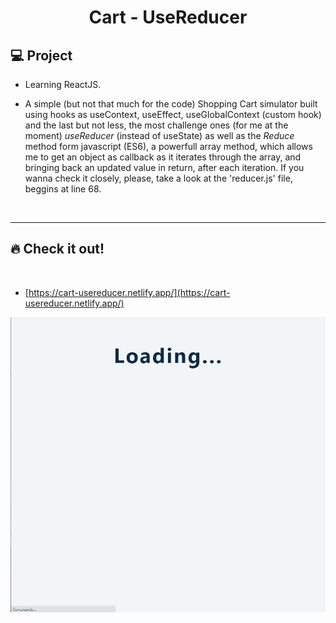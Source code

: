 <h1 align="center">
  Cart - UseReducer

## 💻 Project

- Learning ReactJS.

- A simple (but not that much for the code) Shopping Cart simulator built using hooks as useContext, useEffect, useGlobalContext (custom hook) and the last but not less, the most challenge ones (for me at the moment) _useReducer_ (instead of useState) as well as the _Reduce_ method form javascript (ES6), a powerfull array method, which allows me to get an object as callback as it iterates through the array, and bringing back an updated value in return, after each iteration. If you wanna check it closely, please, take a look at the 'reducer.js' file, beggins at line 68.

<p>&nbsp;&nbsp;</p>

---

## 🔥 Check it out!

</br>

- [https://cart-usereducer.netlify.app/](https://cart-usereducer.netlify.app/)
<p align="center">
  <img src="src/images/cart-gif.gif" />
</p>

<p>&nbsp;&nbsp;</p>
